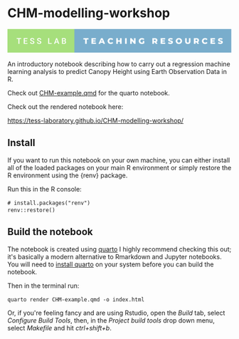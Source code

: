 
# CHM-modelling-workshop

<!-- badges: start -->
![tess-badge](inst/tess-lab-teaching-resources.svg)
<!-- badges: end -->

An introductory notebook describing how to carry out a regression machine 
learning analysis to predict Canopy Height using Earth Observation Data in R. 

Check out [CHM-example.qmd](CHM-example.qmd) for the 
quarto notebook.

Check out the rendered notebook here: 

https://tess-laboratory.github.io/CHM-modelling-workshop/


## Install
If you want to run this notebook on your own machine, you can either install all
of the loaded packages on your main R environment or simply restore the R 
environment using the {renv} package.

Run this in the R console:
```
# install.packages("renv")
renv::restore() 

```

## Build the notebook
The notebook is created using [quarto](https://quarto.org/) I highly recommend
checking this out; it's basically a modern alternative to Rmarkdown and Jupyter 
notebooks. You will need to [install quarto](https://quarto.org/docs/get-started/) 
on your system before you can build the notebook.

Then in the terminal run: 
```
quarto render CHM-example.qmd -o index.html

```
Or, if you're feeling fancy and are using Rstudio, open the *Build* tab, select
*Configure Build Tools*, then, in the *Project build tools* drop down menu, select
*Makefile* and hit *ctrl+shift+b*.


